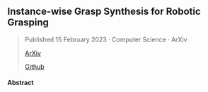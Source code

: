 ## Instance-wise Grasp Synthesis for Robotic Grasping

> Published 15 February 2023 · Computer Science · ArXiv
>
> [ArXiv](https://arxiv.org/abs/2302.07824)
>
> [Github]()

#### Abstract